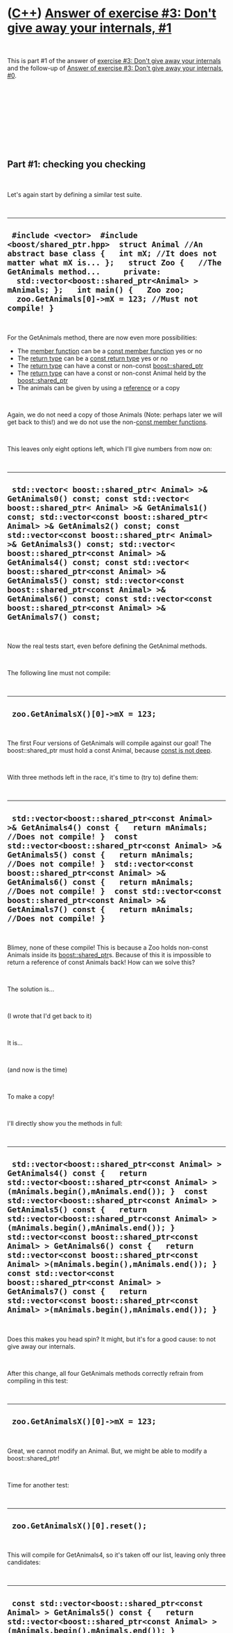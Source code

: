 



 

 

 

 

 

([C++](Cpp.md)) [Answer of exercise \#3: Don't give away your internals, \#1](CppExerciseDontGiveAwayYourInternalsAnswer1.md)
===============================================================================================================================

 

This is part \#1 of the answer of [exercise \#3: Don't give away your
internals](CppExerciseDontGiveAwayYourInternals.md) and the follow-up
of [Answer of exercise \#3: Don't give away your internals,
\#0](CppExerciseDontGiveAwayYourInternalsAnswer0.md).

 

 

 

 

 

Part \#1: checking you checking
-------------------------------

 

Let's again start by defining a similar test suite.

 

  ------------------------------------------------------------------------------------------------------------------------------------------------------------------------------------------------------------------------------------------------------------------------------------------------------------------------------------------------
  ` #include <vector>  #include <boost/shared_ptr.hpp>  struct Animal //An abstract base class {   int mX; //It does not matter what mX is... };   struct Zoo {   //The GetAnimals method...     private:   std::vector<boost::shared_ptr<Animal> > mAnimals; };   int main() {   Zoo zoo;   zoo.GetAnimals[0]->mX = 123; //Must not compile! }`
  ------------------------------------------------------------------------------------------------------------------------------------------------------------------------------------------------------------------------------------------------------------------------------------------------------------------------------------------------

 

For the GetAnimals method, there are now even more possibilities:

-   The [member function](CppMemberFunction.md) can be a [const member
    function](CppConstMemberFunction.md) yes or no
-   The [return type](CppReturnType.md) can be a [const return
    type](CppConstReturnType.md) yes or no
-   The [return type](CppReturnType.md) can have a const or non-const
    [boost::shared\_ptr](CppShared_ptr.md)
-   The [return type](CppReturnType.md) can have a const or non-const
    Animal held by the [boost::shared\_ptr](CppShared_ptr.md)
-   The animals can be given by using a [reference](CppReference.md) or
    a copy

 

Again, we do not need a copy of those Animals (Note: perhaps later we
will get back to this!) and we do not use the non-[const member
functions](CppConstMethod.md).

 

This leaves only eight options left, which I'll give numbers from now
on:

 

  ----------------------------------------------------------------------------------------------------------------------------------------------------------------------------------------------------------------------------------------------------------------------------------------------------------------------------------------------------------------------------------------------------------------------------------------------------------------------------------------------------------------------------------------------------------------------------------------------------
  ` std::vector< boost::shared_ptr< Animal> >& GetAnimals0() const; const std::vector< boost::shared_ptr< Animal> >& GetAnimals1() const; std::vector<const boost::shared_ptr< Animal> >& GetAnimals2() const; const std::vector<const boost::shared_ptr< Animal> >& GetAnimals3() const; std::vector< boost::shared_ptr<const Animal> >& GetAnimals4() const; const std::vector< boost::shared_ptr<const Animal> >& GetAnimals5() const; std::vector<const boost::shared_ptr<const Animal> >& GetAnimals6() const; const std::vector<const boost::shared_ptr<const Animal> >& GetAnimals7() const;`
  ----------------------------------------------------------------------------------------------------------------------------------------------------------------------------------------------------------------------------------------------------------------------------------------------------------------------------------------------------------------------------------------------------------------------------------------------------------------------------------------------------------------------------------------------------------------------------------------------------

 

Now the real tests start, even before defining the GetAnimal methods.

 

The following line must not compile:

 

  ------------------------------------
  ` zoo.GetAnimalsX()[0]->mX = 123;`
  ------------------------------------

 

The first Four versions of GetAnimals will compile against our goal! The
boost::shared\_ptr must hold a const Animal, because [const is not
deep](CppConstIsNotDeep.md).

 

With three methods left in the race, it's time to (try to) define them:

 

  ---------------------------------------------------------------------------------------------------------------------------------------------------------------------------------------------------------------------------------------------------------------------------------------------------------------------------------------------------------------------------------------------------------------------------------------------------------------------------------------
  ` std::vector<boost::shared_ptr<const Animal> >& GetAnimals4() const {   return mAnimals; //Does not compile! }  const std::vector<boost::shared_ptr<const Animal> >& GetAnimals5() const {   return mAnimals; //Does not compile! }  std::vector<const boost::shared_ptr<const Animal> >& GetAnimals6() const {   return mAnimals; //Does not compile! }  const std::vector<const boost::shared_ptr<const Animal> >& GetAnimals7() const {   return mAnimals; //Does not compile! }`
  ---------------------------------------------------------------------------------------------------------------------------------------------------------------------------------------------------------------------------------------------------------------------------------------------------------------------------------------------------------------------------------------------------------------------------------------------------------------------------------------

 

Blimey, none of these compile! This is because a Zoo holds non-const
Animals inside its [boost::shared\_ptr](CppShared_ptr.md)s. Because of
this it is impossible to return a reference of const Animals back! How
can we solve this?

 

The solution is...

 

(I wrote that I'd get back to it)

 

It is...

 

(and now is the time)

 

To make a copy!

 

I'll directly show you the methods in full:

 

  -------------------------------------------------------------------------------------------------------------------------------------------------------------------------------------------------------------------------------------------------------------------------------------------------------------------------------------------------------------------------------------------------------------------------------------------------------------------------------------------------------------------------------------------------------------------------------------------------------------------------------------------------------------------------------------------------------
  ` std::vector<boost::shared_ptr<const Animal> > GetAnimals4() const {   return std::vector<boost::shared_ptr<const Animal> >(mAnimals.begin(),mAnimals.end()); }  const std::vector<boost::shared_ptr<const Animal> > GetAnimals5() const {   return std::vector<boost::shared_ptr<const Animal> >(mAnimals.begin(),mAnimals.end()); }  std::vector<const boost::shared_ptr<const Animal> > GetAnimals6() const {   return std::vector<const boost::shared_ptr<const Animal> >(mAnimals.begin(),mAnimals.end()); }  const std::vector<const boost::shared_ptr<const Animal> > GetAnimals7() const {   return std::vector<const boost::shared_ptr<const Animal> >(mAnimals.begin(),mAnimals.end()); }`
  -------------------------------------------------------------------------------------------------------------------------------------------------------------------------------------------------------------------------------------------------------------------------------------------------------------------------------------------------------------------------------------------------------------------------------------------------------------------------------------------------------------------------------------------------------------------------------------------------------------------------------------------------------------------------------------------------------

 

Does this makes you head spin? It might, but it's for a good cause: to
not give away our internals.

 

After this change, all four GetAnimals methods correctly refrain from
compiling in this test:

 

  ------------------------------------
  ` zoo.GetAnimalsX()[0]->mX = 123;`
  ------------------------------------

 

Great, we cannot modify an Animal. But, we might be able to modify a
boost::shared\_ptr!

 

Time for another test:

 

  ----------------------------------
  ` zoo.GetAnimalsX()[0].reset();`
  ----------------------------------

 

This will compile for GetAnimals4, so it's taken off our list, leaving
only three candidates:

 

  ---------------------------------------------------------------------------------------------------------------------------------------------------------------------------------------------------------------------------------------------------------------------------------------------------------------------------------------------------------------------------------------------------------------------------------------------------------------------------------------------------------------------------------------
  ` const std::vector<boost::shared_ptr<const Animal> > GetAnimals5() const {   return std::vector<boost::shared_ptr<const Animal> >(mAnimals.begin(),mAnimals.end()); }  std::vector<const boost::shared_ptr<const Animal> > GetAnimals6() const {   return std::vector<const boost::shared_ptr<const Animal> >(mAnimals.begin(),mAnimals.end()); }  const std::vector<const boost::shared_ptr<const Animal> > GetAnimals7() const {   return std::vector<const boost::shared_ptr<const Animal> >(mAnimals.begin(),mAnimals.end()); }`
  ---------------------------------------------------------------------------------------------------------------------------------------------------------------------------------------------------------------------------------------------------------------------------------------------------------------------------------------------------------------------------------------------------------------------------------------------------------------------------------------------------------------------------------------

 

Though unexpected, this exercise is finished. When using a
boost::shared\_ptr, I cannot show that GetAnimals5 is not the candidate
your're looking for. I cannot show this, because a boost::shared\_ptr
does not have a non-const-method that does not change an Animal. The
difference between GetAnimals6 and GetAnimals7 only appear in a very
small percentage of code.

 

My favorite would be GetAnimals7, because it has the most consts:

 

  ----------------------------------------------------------------------------------------------------------------------------------------------------------------------------------------------------------------------------------------------------------------------------
  ` struct Zoo {   const std::vector<const boost::shared_ptr<const Animal> > GetAnimals7() const   {     return std::vector<const boost::shared_ptr<const Animal> >(mAnimals.begin(),mAnimals.end());   }   private:   std::vector<boost::shared_ptr<Animal> > mAnimals; };`
  ----------------------------------------------------------------------------------------------------------------------------------------------------------------------------------------------------------------------------------------------------------------------------

 

I hope you enjoyed this exercise.

 

 

 

 

 

Epilogue
--------

 

The exercise is called 'Don't give away your internals' (after \[1\]).
One of the points of this item was the question: 'What do you want to do
with this information?'. If you want to use std::cout on the
implementation of Zoo (that is, the std::vector of Animal), why not
enable to use std::cout on Zoo itself? Think if you perhaps do not need
the GetAnimals (or similar, as in your code) method after all.

 

 

 

 

 

[Reference](CppReferences.md)
------------------------------

 

1.  [Herb Sutter](CppHerbSutter.md), [Andrei
    Alexandrescu](CppAndreiAlexandrescu.md). C++ coding standards: 101
    rules, guidelines, and best practices. ISBN: 0-32-111358-6. Item 28:
    'Don't give away your internals'

 

 

 

 

 





 



